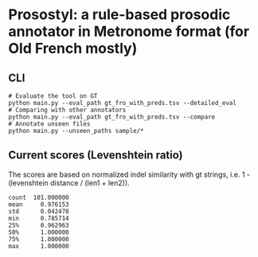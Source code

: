 # Prosostyl: a rule-based prosodic annotator in Metronome format (for Old French mostly)

## CLI

```
# Evaluate the tool on GT
python main.py --eval_path gt_fro_with_preds.tsv --detailed_eval
# Comparing with other annotators
python main.py --eval_path gt_fro_with_preds.tsv --compare
# Annotate unseen files
python main.py --unseen_paths sample/*
```

## Current scores (Levenshtein ratio)

The scores are based on normalized indel similarity with gt strings, i.e. 1 - (levenshtein distance / (len1 + len2)).

```
count  101.000000
mean     0.976153
std      0.042478
min      0.785714
25%      0.962963
50%      1.000000
75%      1.000000
max      1.000000
```
